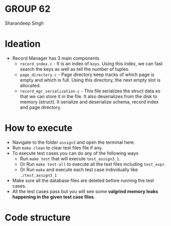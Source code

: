 # GROUP 62
Sharandeep Singh


# Ideation
- Record Manager has 3 main components
    - `record_index.c` - It is an index of `keys`. Using this index, we can fast search the keys as well as tell the number of tuples.
    - `page_directory.c` - Page directory keep tracks of which page is empty and which is full. Using this directory, the next empty slot is allocated.
    - `record_mgr_serialization.c` - This file serializes the struct data so that we can store it in the file. It also deserializes from the disk to memory (struct). It serialize and deserialize schema, record index and page directory.

# How to execute
- Navigate to the folder `assign3` and open the terminal here.
- Run `make clean` to clear test files file if any.    
- To execute test cases you can do any of the following ways
    - Run `make test` that will execute `test_assign3_1`.
    - Or Run `make test-all` to execute all the test files including `test_expr`.
    - Or Run `make` and execute each test case individually like `./test_assign3_1`
- Make sure all the database files are deleted before running the test cases.
- All the test cases pass but you will see some **valgrind memory leaks happening in the given test case files**.

# Code structure